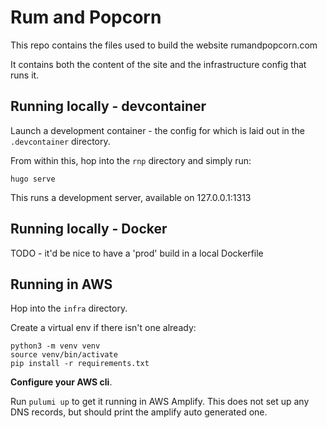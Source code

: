 # Rum and Popcorn
This repo contains the files used to build the website rumandpopcorn.com

It contains both the content of the site and the infrastructure config that runs it.

## Running locally - devcontainer
Launch a development container - the config for which is laid out in the `.devcontainer` directory.

From within this, hop into the `rnp` directory and simply run:
```
hugo serve
```
This runs a development server, available on 127.0.0.1:1313

## Running locally - Docker

TODO - it'd be nice to have a 'prod' build in a local Dockerfile

## Running in AWS
Hop into the `infra` directory.

Create a virtual env if there isn't one already:
```
python3 -m venv venv
source venv/bin/activate
pip install -r requirements.txt
```

**Configure your AWS cli**. 

Run `pulumi up` to get it running in AWS Amplify. This does not set up any DNS records, but should print the amplify auto generated one.